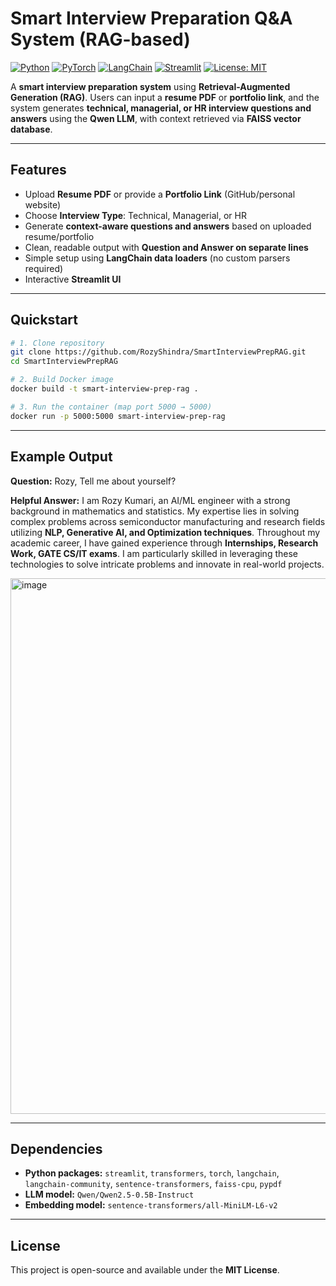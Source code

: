 
# Smart Interview Preparation Q\&A System (RAG-based)

[![Python](https://img.shields.io/badge/Python-3+-blue.svg)](https://www.python.org/)
[![PyTorch](https://img.shields.io/badge/PyTorch-EE4C2C?logo=pytorch\&logoColor=white)](https://pytorch.org/)
[![LangChain](https://img.shields.io/badge/LangChain-2AB8FF?logo=langchain&logoColor=white)](https://www.langchain.com/)
[![Streamlit](https://img.shields.io/badge/Streamlit-FF4B4B?logo=streamlit\&logoColor=white)](https://streamlit.io/)
[![License: MIT](https://img.shields.io/badge/License-MIT-green.svg)](LICENSE)

A **smart interview preparation system** using **Retrieval-Augmented Generation (RAG)**. Users can input a **resume PDF** or **portfolio link**, and the system generates **technical, managerial, or HR interview questions and answers** using the **Qwen LLM**, with context retrieved via **FAISS vector database**.

---

## Features

* Upload **Resume PDF** or provide a **Portfolio Link** (GitHub/personal website)
* Choose **Interview Type**: Technical, Managerial, or HR
* Generate **context-aware questions and answers** based on uploaded resume/portfolio
* Clean, readable output with **Question and Answer on separate lines**
* Simple setup using **LangChain data loaders** (no custom parsers required)
* Interactive **Streamlit UI**


---

## Quickstart

```bash
# 1. Clone repository
git clone https://github.com/RozyShindra/SmartInterviewPrepRAG.git
cd SmartInterviewPrepRAG

# 2. Build Docker image 
docker build -t smart-interview-prep-rag .

# 3. Run the container (map port 5000 → 5000)
docker run -p 5000:5000 smart-interview-prep-rag

```

---

## Example Output

**Question:**
Rozy, Tell me about yourself?

**Helpful Answer:**
I am Rozy Kumari, an AI/ML engineer with a strong background in mathematics and statistics. My expertise lies in solving complex problems across semiconductor manufacturing and research fields utilizing **NLP, Generative AI, and Optimization techniques**. Throughout my academic career, I have gained experience through **Internships, Research Work, GATE CS/IT exams**. I am particularly skilled in leveraging these technologies to solve intricate problems and innovate in real-world projects.

<img width="1755" height="857" alt="image" src="https://github.com/user-attachments/assets/d0f235a8-4bd7-4b64-af32-998078a839a3" />


---

## Dependencies

* **Python packages:** `streamlit`, `transformers`, `torch`, `langchain`, `langchain-community`, `sentence-transformers`, `faiss-cpu`, `pypdf`
* **LLM model:** `Qwen/Qwen2.5-0.5B-Instruct`
* **Embedding model:** `sentence-transformers/all-MiniLM-L6-v2`

---

## License

This project is open-source and available under the **MIT License**.


